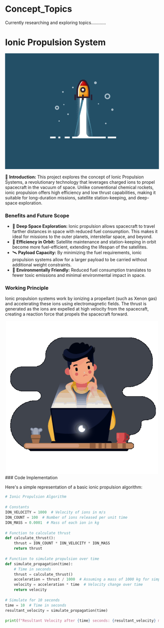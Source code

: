 # Concept_Topics
Currently researching and exploring topics............

# Ionic Propulsion System
<div align="center">
  <img src="https://github.com/sidortal/OBB-Expansion/blob/main/IonicEngine.gif" />
</div>

🚀 **Introduction:**
This project explores the concept of Ionic Propulsion Systems, a revolutionary technology that leverages charged ions to propel spacecraft in the vacuum of space. Unlike conventional chemical rockets, ionic propulsion offers high efficiency and low thrust capabilities, making it suitable for long-duration missions, satellite station-keeping, and deep-space exploration.

### Benefits and Future Scope

- 🌌 **Deep Space Exploration:** Ionic propulsion allows spacecraft to travel farther distances in space with reduced fuel consumption. This makes it ideal for missions to the outer planets, interstellar space, and beyond.
- 🚀 **Efficiency in Orbit:** Satellite maintenance and station-keeping in orbit become more fuel-efficient, extending the lifespan of the satellites.
- 🛰️ **Payload Capacity:** By minimizing the fuel requirements, ionic propulsion systems allow for a larger payload to be carried without additional weight constraints.
- 🚀 **Environmentally Friendly:** Reduced fuel consumption translates to fewer toxic emissions and minimal environmental impact in space.

### Working Principle

Ionic propulsion systems work by ionizing a propellant (such as Xenon gas) and accelerating these ions using electromagnetic fields. The thrust is generated as the ions are expelled at high velocity from the spacecraft, creating a reaction force that propels the spacecraft forward.

<div align="center">
  <img src="https://github.com/sidortal/OBB-Expansion/blob/main/codex.gif" />
</div>
### Code Implementation

Here's a simple representation of a basic ionic propulsion algorithm:

```python
# Ionic Propulsion Algorithm

# Constants
ION_VELOCITY = 1000  # Velocity of ions in m/s
ION_COUNT = 100  # Number of ions released per unit time
ION_MASS = 0.0001  # Mass of each ion in kg

# Function to calculate thrust
def calculate_thrust():
    thrust = ION_COUNT * ION_VELOCITY * ION_MASS
    return thrust

# Function to simulate propulsion over time
def simulate_propagation(time):
    # Time in seconds
    thrust = calculate_thrust()
    acceleration = thrust / 1000  # Assuming a mass of 1000 kg for simplicity
    velocity = acceleration * time  # Velocity change over time
    return velocity

# Simulate for 10 seconds
time = 10  # Time in seconds
resultant_velocity = simulate_propagation(time)

print(f"Resultant Velocity after {time} seconds: {resultant_velocity} m/s")
